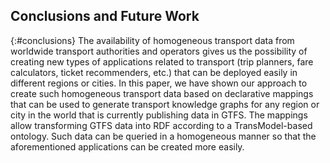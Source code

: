 ## Conclusions and Future Work
{:#conclusions}
The availability of homogeneous transport data from worldwide transport authorities and operators gives us the possibility of creating new types of applications related to transport (trip planners, fare calculators, ticket recommenders, etc.) that can be deployed easily in different regions or cities. In this paper, we have shown our approach to create such homogeneous transport data based on declarative mappings that can be used to generate transport knowledge graphs for any region or city in the world that is currently publishing data in GTFS. The mappings allow transforming GTFS data into RDF according to a TransModel-based ontology. Such data can be queried in a homogeneous manner so that the aforementioned applications can be created more easily.